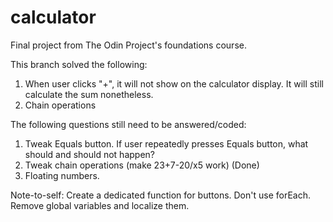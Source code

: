 # calculator
Final project from The Odin Project's foundations course.

This branch solved the following:

1. When user clicks "+", it will not show on the calculator display. It will still calculate the sum nonetheless.
2. Chain operations

The following questions still need to be answered/coded:

1. Tweak Equals button. If user repeatedly presses Equals button, what should and should not happen?
2. Tweak chain operations (make 23+7-20/x5 work) (Done)
3. Floating numbers.


Note-to-self: Create a dedicated function for buttons. Don't use forEach. Remove global variables and localize them.